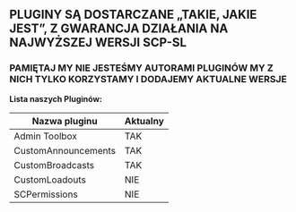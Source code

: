 ## PLUGINY SĄ DOSTARCZANE „TAKIE, JAKIE JEST”, Z GWARANCJA DZIAŁANIA NA NAJWYŻSZEJ WERSJI SCP-SL
### PAMIĘTAJ MY NIE JESTEŚMY AUTORAMI PLUGINÓW MY Z NICH TYLKO KORZYSTAMY I DODAJEMY AKTUALNE WERSJE



**Lista naszych Pluginów:**

Nazwa pluginu | Aktualny
--------------|----------
Admin Toolbox | TAK
CustomAnnouncements | TAK
CustomBroadcasts | TAK
CustomLoadouts | NIE
SCPermissions | NIE
